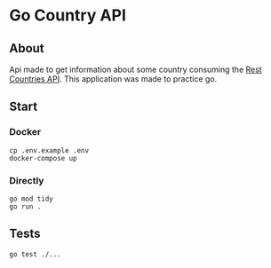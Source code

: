 # Go Country API


## About

Api made to get information about some country consuming the <a href="https://restcountries.com/">Rest Countries API</a>. This application was made to practice go.

## Start

### Docker

```
cp .env.example .env
docker-compose up
```

### Directly

```
go mod tidy
go run .
```

## Tests

```
go test ./...
```

